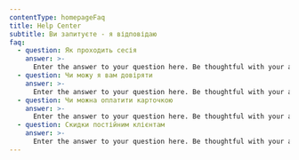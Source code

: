 ```yaml
---
contentType: homepageFaq
title: Help Center
subtitle: Ви запитуєте - я відповідаю
faq:
  - question: Як проходить сесія
    answer: >-
      Enter the answer to your question here. Be thoughtful with your answer, write clearly, and consider adding examples. This can help your visitors get the help they need quickly and easily.
  - question: Чи можу я вам довіряти
    answer: >-
      Enter the answer to your question here. Be thoughtful with your answer, write clearly, and consider adding examples. This can help your visitors get the help they need quickly and easily.
  - question: Чи можна оплатити карточкою
    answer: >-
      Enter the answer to your question here. Be thoughtful with your answer, write clearly, and consider adding examples. This can help your visitors get the help they need quickly and easily.
  - question: Скидки постійним клієнтам
    answer: >-
      Enter the answer to your question here. Be thoughtful with your answer, write clearly, and consider adding examples. This can help your visitors get the help they need quickly and easily.
---
```

